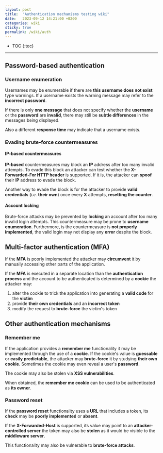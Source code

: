 ```yaml
---
layout: post
title:  "Authentication mechanisms testing wiki"
date:   2023-09-12 14:21:00 +0200
categories: wiki
sticky: true
permalink: /wiki/auth
---
```


* TOC
{:toc}

---

## Password-based authentication

### Username enumeration

Usernames may be enumerable if there are **this username does not exist** type warnings. If a username exists the warning message may refer to the **incorrect password**.

If there is only **one message** that does not specify whether the **username** or the **password** are **invalid**, there may still be **subtle differences** in the messages being displayed.

Also a different **response time** may indicate that a username exists.

### Evading brute-force countermeasures

#### IP-based countermeasures

**IP-based** countermeasures may block an **IP** address after too many invalid attempts. To evade this block an attacker can test whether the **X\-Forwarded\-For HTTP header** is supported. If it is, the attacker can **spoof** their **IP** address to evade the block.

Another way to evade the block is for the attacker to provide **valid credentials** (*i.e.* **their own**) once every **X** attempts, **resetting the counter**.

#### Account locking

Brute-force attacks may be prevented by **locking** an account after too many invalid login attempts. This countermeasure may be prone to **username enumeration**. Furthermore, is the countermeasure is **not properly implemented**, the valid login may not display any **error** despite the block.

## Multi-factor authentication (MFA)

If the **MFA** is poorly implemented the attacker may **circumvent** it by manually accessing other parts of the application.

If the **MFA** is executed in a separate location than the **authentication process** and the account to be authenticated is determined by a **cookie** the attacker may:
1. alter the cookie to trick the application into generating a **valid code** for the **victim**
2. provide **their own credentials** and an **incorrect token**
3. modify the request to **brute-force** the victim's token

## Other authentication mechanisms

### Remember me

If the application provides a **remember me** functionality it may be implemented through the use of a **cookie**. If the cookie's value is **guessable** or **easily predictable**, the attacker may **brute-force** it by studying **their own cookie**. Sometimes the cookie may even reveal a user's **password**.

The cookie may also be stolen via **XSS vulnerabilities**.

When obtained, the **remember me cookie** can be used to be authenticated as **its owner**.

### Password reset

If the **password reset** functionality uses a **URL** that includes a token, its **check** may be **poorly implemented** or **absent**.

If the **X\-Forwarded\-Host** is supported, its value may point to an **attacker-controlled server** the token may also be **stolen** as it would be visible to the **middleware server**.

This functionality may also be vulnerable to **brute-force attacks**.